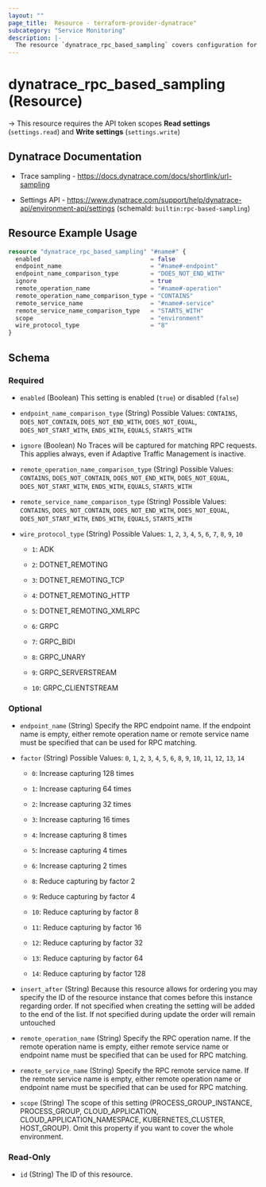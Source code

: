 ```yaml
---
layout: ""
page_title:  Resource - terraform-provider-dynatrace"
subcategory: "Service Monitoring"
description: |-
  The resource `dynatrace_rpc_based_sampling` covers configuration for trace sampling for RPC requests
---
```


# dynatrace_rpc_based_sampling (Resource)

-> This resource requires the API token scopes **Read settings** (`settings.read`) and **Write settings** (`settings.write`)

## Dynatrace Documentation

- Trace sampling - https://docs.dynatrace.com/docs/shortlink/url-sampling

- Settings API - https://www.dynatrace.com/support/help/dynatrace-api/environment-api/settings (schemaId: `builtin:rpc-based-sampling`)

## Resource Example Usage

```terraform
resource "dynatrace_rpc_based_sampling" "#name#" {
  enabled                               = false
  endpoint_name                         = "#name#-endpoint"
  endpoint_name_comparison_type         = "DOES_NOT_END_WITH"
  ignore                                = true
  remote_operation_name                 = "#name#-operation"
  remote_operation_name_comparison_type = "CONTAINS"
  remote_service_name                   = "#name#-service"
  remote_service_name_comparison_type   = "STARTS_WITH"
  scope                                 = "environment"
  wire_protocol_type                    = "8"
}
```

<!-- schema generated by tfplugindocs -->
## Schema

### Required

- `enabled` (Boolean) This setting is enabled (`true`) or disabled (`false`)
- `endpoint_name_comparison_type` (String) Possible Values: `CONTAINS`, `DOES_NOT_CONTAIN`, `DOES_NOT_END_WITH`, `DOES_NOT_EQUAL`, `DOES_NOT_START_WITH`, `ENDS_WITH`, `EQUALS`, `STARTS_WITH`
- `ignore` (Boolean) No Traces will be captured for matching RPC requests. This applies always, even if Adaptive Traffic Management is inactive.
- `remote_operation_name_comparison_type` (String) Possible Values: `CONTAINS`, `DOES_NOT_CONTAIN`, `DOES_NOT_END_WITH`, `DOES_NOT_EQUAL`, `DOES_NOT_START_WITH`, `ENDS_WITH`, `EQUALS`, `STARTS_WITH`
- `remote_service_name_comparison_type` (String) Possible Values: `CONTAINS`, `DOES_NOT_CONTAIN`, `DOES_NOT_END_WITH`, `DOES_NOT_EQUAL`, `DOES_NOT_START_WITH`, `ENDS_WITH`, `EQUALS`, `STARTS_WITH`
- `wire_protocol_type` (String) Possible Values: `1`, `2`, `3`, `4`, `5`, `6`, `7`, `8`, `9`, `10` 

  - `1`: ADK

  - `2`: DOTNET_REMOTING

  - `3`: DOTNET_REMOTING_TCP

  - `4`: DOTNET_REMOTING_HTTP

  - `5`: DOTNET_REMOTING_XMLRPC

  - `6`: GRPC

  - `7`: GRPC_BIDI

  - `8`: GRPC_UNARY

  - `9`: GRPC_SERVERSTREAM

  - `10`: GRPC_CLIENTSTREAM

### Optional

- `endpoint_name` (String) Specify the RPC endpoint name. If the endpoint name is empty, either remote operation name or remote service name must be specified that can be used for RPC matching.
- `factor` (String) Possible Values: `0`, `1`, `2`, `3`, `4`, `5`, `6`, `8`, `9`, `10`, `11`, `12`, `13`, `14` 

  - `0`: Increase capturing 128 times

  - `1`: Increase capturing 64 times

  - `2`: Increase capturing 32 times

  - `3`: Increase capturing 16 times

  - `4`: Increase capturing 8 times

  - `5`: Increase capturing 4 times

  - `6`: Increase capturing 2 times

  - `8`: Reduce capturing by factor 2

  - `9`: Reduce capturing by factor 4

  - `10`: Reduce capturing by factor 8

  - `11`: Reduce capturing by factor 16

  - `12`: Reduce capturing by factor 32

  - `13`: Reduce capturing by factor 64

  - `14`: Reduce capturing by factor 128
- `insert_after` (String) Because this resource allows for ordering you may specify the ID of the resource instance that comes before this instance regarding order. If not specified when creating the setting will be added to the end of the list. If not specified during update the order will remain untouched
- `remote_operation_name` (String) Specify the RPC operation name. If the remote operation name is empty, either remote service name or endpoint name must be specified that can be used for RPC matching.
- `remote_service_name` (String) Specify the RPC remote service name. If the remote service name is empty, either remote operation name or endpoint name must be specified that can be used for RPC matching.
- `scope` (String) The scope of this setting (PROCESS_GROUP_INSTANCE, PROCESS_GROUP, CLOUD_APPLICATION, CLOUD_APPLICATION_NAMESPACE, KUBERNETES_CLUSTER, HOST_GROUP). Omit this property if you want to cover the whole environment.

### Read-Only

- `id` (String) The ID of this resource.
